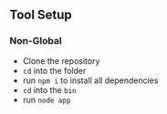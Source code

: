 <h2>Tool Setup</h2>
<h3>Non-Global</h3>
<ul>
    <li>Clone the repository</li>
    <li><code>cd</code> into the folder</li>
    <li>run <code>npm i</code> to install all dependencies</li>
    <li><code>cd</code> into the <code>bin</code></li>
    <li>run <code>node app</code></li>
</ul>